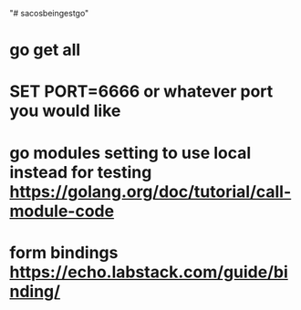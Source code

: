 "# sacosbeingestgo" 

# go get all 
# SET PORT=6666 or whatever port you would like


# go modules setting to use local instead for testing https://golang.org/doc/tutorial/call-module-code
# form bindings https://echo.labstack.com/guide/binding/
